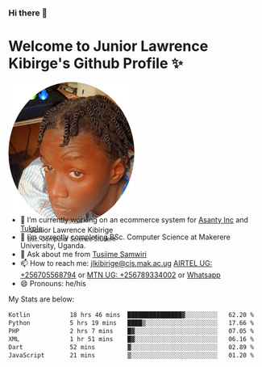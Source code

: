 ### Hi there 👋 
# Welcome to Junior Lawrence Kibirge's Github Profile ✨
 
<p align="center" style="border-radius:50%;width:250px;height:250px;">
  <img src="https://github.com/juniorkibirige/juniorkibirige/blob/main/cropped-twitter-pp.png" 
       alt="Profile picture from Twitter" /></br>
  <span align="center">Junior Lawrence Kibirige</span><br/>
  <small align="center" font-size="15">Bsc. Computer Science Student</small>
</p>

- 🔭 I’m currently working on an ecommerce system for [Asanty Inc](https://asanty.africa) and [Tukole](https://app.tukole.ug).
- 🌱 I’m currently completing BSc. Computer Science at Makerere University, Uganda.
- 💬 Ask about me from [Tusiime Samwiri](mailto:stusiime@asanty.africa)
- 📫 How to reach me: [jlkibirige@cis.mak.ac.ug](mailto:juniorkibirige@students.mak.ac.ug) [AIRTEL UG: +256705568794](tel:+256705568794) or [MTN UG: +256789334002](tel:+256789334002) or [Whatsapp](tel:+17602847072)
- 😄 Pronouns: he/his

My Stats are below:

<!--START_SECTION:waka-->

```text
Kotlin           18 hrs 46 mins  ███████████████▓░░░░░░░░░   62.20 %
Python           5 hrs 19 mins   ████▒░░░░░░░░░░░░░░░░░░░░   17.66 %
PHP              2 hrs 7 mins    █▓░░░░░░░░░░░░░░░░░░░░░░░   07.05 %
XML              1 hr 51 mins    █▓░░░░░░░░░░░░░░░░░░░░░░░   06.16 %
Dart             52 mins         ▓░░░░░░░░░░░░░░░░░░░░░░░░   02.89 %
JavaScript       21 mins         ▒░░░░░░░░░░░░░░░░░░░░░░░░   01.20 %
```

<!--END_SECTION:waka-->
